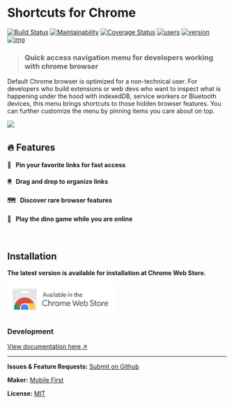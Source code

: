 # Shortcuts for Chrome

[![Build Status](https://travis-ci.org/MobileFirstLLC/shortcuts-for-chrome.svg?branch=master)](https://travis-ci.org/MobileFirstLLC/shortcuts-for-chrome) [![Maintainability](https://api.codeclimate.com/v1/badges/a157da9689c99fc90a57/maintainability)](https://codeclimate.com/github/MobileFirstLLC/shortcuts-for-chrome/maintainability) [![Coverage Status](https://coveralls.io/repos/github/MobileFirstLLC/shortcuts-for-chrome/badge.svg?branch=master)](https://coveralls.io/github/MobileFirstLLC/shortcuts-for-chrome?branch=master) [![users](https://img.shields.io/chrome-web-store/users/jnmekaomnicdcpgdndekkmojfomifjal)](https://chrome.google.com/webstore/detail/jnmekaomnicdcpgdndekkmojfomifjal) [![version](https://img.shields.io/chrome-web-store/v/jnmekaomnicdcpgdndekkmojfomifjal?label=latest&color=3D5AFE)](https://chrome.google.com/webstore/detail/jnmekaomnicdcpgdndekkmojfomifjal) [![img](https://inch-ci.org/github/MobileFirstLLC/shortcuts-for-chrome.svg?branch=master)](https://inch-ci.org/github/MobileFirstLLC/shortcuts-for-chrome)

> ### Quick access navigation menu for developers working with chrome browser

Default Chrome browser is optimized for a non-technical user. For developers who build extensions or web devs who want to inspect what is happening under the hood with indexedDB, service workers or Bluetooth devices, this menu brings shortcuts to those hidden browser features. You can further customize the menu by pinning items you care about on top.

<img class="feature" src='https://lh3.googleusercontent.com/NmmoTZwJiTAIYdpkiSaepbJ3WdwT2XNo1yh3ljkQzeqUGQivtIJrHyjzOSAKzW83wjSyZtFj6kg=w640-h400-e365' />

<br/>

## 🔥 Features

#### 📍 &nbsp; **Pin** your favorite links for fast access

#### 🖲️ &nbsp; **Drag and drop** to organize links

#### 🗺️ &nbsp; **Discover** rare browser features

#### 🦖 &nbsp; **Play** the dino game while you are online

<br/>

## Installation

**The latest version is available for installation at Chrome Web Store.**

<a href="https://chrome.google.com/webstore/detail/jnmekaomnicdcpgdndekkmojfomifjal">
<img alt="install at chrome web store" width="250" src="https://raw.githubusercontent.com/MobileFirstLLC/shortcuts-for-chrome/master/.github/badge.png"/>
</a>

<br/>

### Development

[View documentation here ↗](http://oss.mobilefirst.me/shortcuts-for-chrome/)

* * *

**Issues & Feature Requests:** [Submit on Github](https://github.com/MobileFirstLLC/shortcuts-for-chrome/issues/new/choose)

**Maker:** [Mobile First](https://mobilefirst.me)

**License:** [MIT](https://github.com/MobileFirstLLC/shortcuts-for-chrome/blob/master/LICENSE)
